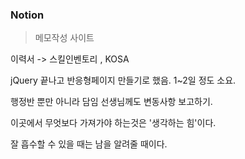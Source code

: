 ### Notion

> 메모작성 사이트

이력서 -> 스킬인벤토리 , KOSA

jQuery 끝나고 반응형페이지 만들기로 했음. 1~2일 정도 소요.

행정반 뿐만 아니라 담임 선생님께도 변동사항 보고하기.

이곳에서 무엇보다 가져가야 하는것은 '생각하는 힘'이다.

잘 흡수할 수 있을 때는 남을 알려줄 때이다.
